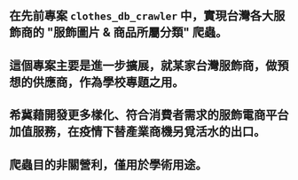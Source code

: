 在先前專案 `clothes_db_crawler` 中，實現台灣各大服飾商的 "服飾圖片 & 商品所屬分類" 爬蟲。
---
這個專案主要是進一步擴展，就某家台灣服飾商，做預想的供應商，作為學校專題之用。
---
希冀藉開發更多樣化、符合消費者需求的服飾電商平台加值服務，在疫情下替產業商機另覓活水的出口。
---
爬蟲目的非關營利，僅用於學術用途。
---
